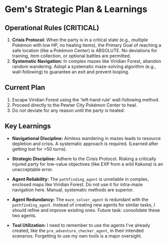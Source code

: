 # Gem's Strategic Plan & Learnings

## Operational Rules (CRITICAL)
1.  **Crisis Protocol:** When the party is in a critical state (e.g., multiple Pokémon with low HP, no healing items), the Primary Goal of reaching a safe location (like a Pokémon Center) is ABSOLUTE. No deviations for training, item collection, or optional battles are permitted.
2.  **Systematic Navigation:** In complex mazes like Viridian Forest, abandon random wandering. Adopt a systematic maze-solving algorithm (e.g., wall-following) to guarantee an exit and prevent looping.

## Current Plan
1.  Escape Viridian Forest using the 'left-hand rule' wall-following method.
2.  Proceed directly to the Pewter City Pokémon Center to heal.
3.  Do not deviate for any reason until the party is healed.

## Key Learnings
*   **Navigational Discipline:** Aimless wandering in mazes leads to resource depletion and crisis. A systematic approach is required. (Learned after getting lost for >50 turns).
*   **Strategic Discipline:** Adhere to the Crisis Protocol. Risking a critically injured party for low-value objectives (like EXP from a wild Kakuna) is an unacceptable error.
*   **Agent Reliability:** The `pathfinding_agent` is unreliable in complex, enclosed maps like Viridian Forest. Do not use it for intra-maze navigation here. Manual, systematic methods are superior.

*   **Agent Redundancy:** The `maze_solver_agent` is redundant with the `pathfinding_agent`. Instead of creating new agents for similar tasks, I should refine and improve existing ones. Future task: consolidate these two agents.
*   **Tool Utilization:** I need to remember to use the agents I've already created, like the `pre_adventure_checker_agent`, in their intended scenarios. Forgetting to use my own tools is a major oversight.
